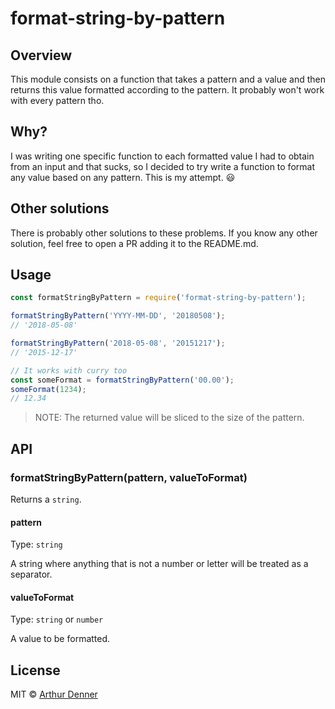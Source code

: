 # format-string-by-pattern

## Overview

This module consists on a function that takes a pattern and a value and then returns this value formatted according to the pattern. It probably won't work with every pattern tho.

## Why?

I was writing one specific function to each formatted value I had to obtain from an input and that sucks, so I decided to try write a function to format any value based on any pattern. This is my attempt. 😃

## Other solutions

There is probably other solutions to these problems. If you know any other solution, feel free to open a PR adding it to the README.md.

## Usage

```js
const formatStringByPattern = require('format-string-by-pattern');

formatStringByPattern('YYYY-MM-DD', '20180508');
// '2018-05-08'

formatStringByPattern('2018-05-08', '20151217');
// '2015-12-17'

// It works with curry too
const someFormat = formatStringByPattern('00.00');
someFormat(1234);
// 12.34
```

> NOTE: The returned value will be sliced to the size of the pattern.

## API

### formatStringByPattern(pattern, valueToFormat)

Returns a `string`.

#### pattern

Type: `string`

A string where anything that is not a number or letter will be treated as a separator.

#### valueToFormat

Type: `string` or `number`

A value to be formatted.

## License

MIT © [Arthur Denner](https://github.com/arthurdenner/)
